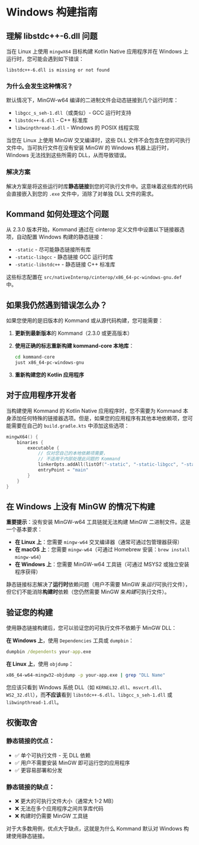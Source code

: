 # Windows 构建指南

## 理解 libstdc++-6.dll 问题

当在 Linux 上使用 `mingwX64` 目标构建 Kotlin Native 应用程序并在 Windows 上运行时，您可能会遇到如下错误：

```
libstdc++-6.dll is missing or not found
```

### 为什么会发生这种情况？

默认情况下，MinGW-w64 编译的二进制文件会动态链接到几个运行时库：
- `libgcc_s_seh-1.dll`（或类似）- GCC 运行时支持
- `libstdc++-6.dll` - C++ 标准库
- `libwinpthread-1.dll` - Windows 的 POSIX 线程实现

当您在 Linux 上使用 MinGW 交叉编译时，这些 DLL 文件不会包含在您的可执行文件中。当可执行文件在没有安装 MinGW 的 Windows 机器上运行时，Windows 无法找到这些所需的 DLL，从而导致错误。

### 解决方案

解决方案是将这些运行时库**静态链接**到您的可执行文件中。这意味着这些库的代码会直接嵌入到您的 `.exe` 文件中，消除了对单独 DLL 文件的需求。

## Kommand 如何处理这个问题

从 2.3.0 版本开始，Kommand 通过在 cinterop 定义文件中设置以下链接器选项，自动配置 Windows 构建的静态链接：

- `-static` - 尽可能静态链接所有库
- `-static-libgcc` - 静态链接 GCC 运行时库
- `-static-libstdc++` - 静态链接 C++ 标准库

这些标志配置在 `src/nativeInterop/cinterop/x86_64-pc-windows-gnu.def` 中。

## 如果我仍然遇到错误怎么办？

如果您使用的是旧版本的 Kommand 或从源代码构建，您可能需要：

1. **更新到最新版本**的 Kommand（2.3.0 或更高版本）

2. **使用正确的标志重新构建 kommand-core 本地库**：
   ```bash
   cd kommand-core
   just x86_64-pc-windows-gnu
   ```

3. **重新构建您的 Kotlin 应用程序**

## 对于应用程序开发者

当构建使用 Kommand 的 Kotlin Native 应用程序时，您不需要为 Kommand 本身添加任何特殊的链接器选项。但是，如果您的应用程序有其他本地依赖项，您可能需要在自己的 `build.gradle.kts` 中添加这些选项：

```kotlin
mingwX64() {
    binaries {
        executable {
            // 仅对您自己的本地依赖项需要，
            // 不适用于内部处理此问题的 Kommand
            linkerOpts.addAll(listOf("-static", "-static-libgcc", "-static-libstdc++"))
            entryPoint = "main"
        }
    }
}
```

## 在 Windows 上没有 MinGW 的情况下构建

**重要提示**：没有安装 MinGW-w64 工具链就无法构建 MinGW 二进制文件。这是一个基本要求：

- **在 Linux 上**：您需要 `mingw-w64` 交叉编译器（通常可通过包管理器获得）
- **在 macOS 上**：您需要 `mingw-w64`（可通过 Homebrew 安装：`brew install mingw-w64`）
- **在 Windows 上**：您需要 MinGW-w64 工具链（可通过 MSYS2 或独立安装程序获得）

静态链接标志解决了**运行时**依赖问题（用户不需要 MinGW 来*运行*可执行文件），但它们不能消除**构建时**依赖（您仍然需要 MinGW 来*构建*可执行文件）。

## 验证您的构建

使用静态链接构建后，您可以验证您的可执行文件不依赖于 MinGW DLL：

**在 Windows 上**，使用 `Dependencies` 工具或 `dumpbin`：
```cmd
dumpbin /dependents your-app.exe
```

**在 Linux 上**，使用 `objdump`：
```bash
x86_64-w64-mingw32-objdump -p your-app.exe | grep "DLL Name"
```

您应该只看到 Windows 系统 DLL（如 `KERNEL32.dll`、`msvcrt.dll`、`WS2_32.dll`），而**不应该**看到 `libstdc++-6.dll`、`libgcc_s_seh-1.dll` 或 `libwinpthread-1.dll`。

## 权衡取舍

### 静态链接的优点：
- ✅ 单个可执行文件 - 无 DLL 依赖
- ✅ 用户不需要安装 MinGW 即可运行您的应用程序
- ✅ 更容易部署和分发

### 静态链接的缺点：
- ❌ 更大的可执行文件大小（通常大 1-2 MB）
- ❌ 无法在多个应用程序之间共享库代码
- ❌ 构建时仍需要 MinGW 工具链

对于大多数用例，优点大于缺点，这就是为什么 Kommand 默认对 Windows 构建使用静态链接。
